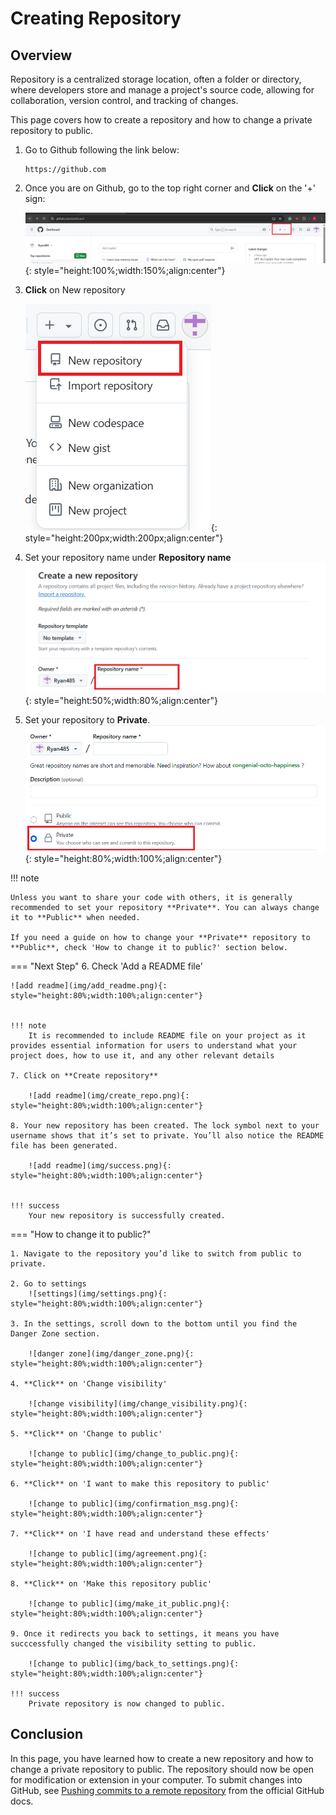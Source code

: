 Creating Repository
==

## Overview
Repository is a centralized storage location, often a folder or directory, where developers store and manage a project's source code, allowing for collaboration, version control, and tracking of changes.

This page covers how to create a repository and how to change a private repository to public.

1. Go to Github following the link below:
   ```
   https://github.com

   ```

2. Once you are on Github, go to the top right corner and **Click** on the '+' sign:

    ![+ sign](img/Github_Create_Repository.png){: style="height:100%;width:150%;align:center"}

3. **Click** on New repository

    ![+ new repository](img/new_repository.png){: style="height:200px;width:200px;align:center"}

4. Set your repository name under **Repository name**
    ![+ name repository](img/repository_name.png){: style="height:50%;width:80%;align:center"}

5. Set your repository to **Private**.
    ![+ public or private](img/public_private.png){: style="height:80%;width:100%;align:center"}

!!! note

    Unless you want to share your code with others, it is generally recommended to set your repository **Private**. You can always change it to **Public** when needed.

    If you need a guide on how to change your **Private** repository to **Public**, check 'How to change it to public?' section below.

=== "Next Step"
    6. Check 'Add a README file'

    ![add readme](img/add_readme.png){: style="height:80%;width:100%;align:center"}


    !!! note
        It is recommended to include README file on your project as it provides essential information for users to understand what your project does, how to use it, and any other relevant details

    7. Click on **Create repository**

        ![add readme](img/create_repo.png){: style="height:80%;width:100%;align:center"}

    8. Your new repository has been created. The lock symbol next to your username shows that it’s set to private. You’ll also notice the README file has been generated.

        ![add readme](img/success.png){: style="height:80%;width:100%;align:center"}       


    !!! success
        Your new repository is successfully created.



=== "How to change it to public?"

    1. Navigate to the repository you’d like to switch from public to private.

    2. Go to settings
        ![settings](img/settings.png){: style="height:80%;width:100%;align:center"}

    3. In the settings, scroll down to the bottom until you find the Danger Zone section.

        ![danger zone](img/danger_zone.png){: style="height:80%;width:100%;align:center"}

    4. **Click** on 'Change visibility'
    
        ![change visibility](img/change_visibility.png){: style="height:80%;width:100%;align:center"}

    5. **Click** on 'Change to public'

        ![change to public](img/change_to_public.png){: style="height:80%;width:100%;align:center"}

    6. **Click** on 'I want to make this repository to public'

        ![change to public](img/confirmation_msg.png){: style="height:80%;width:100%;align:center"}

    7. **Click** on 'I have read and understand these effects'

        ![change to public](img/agreement.png){: style="height:80%;width:100%;align:center"}

    8. **Click** on 'Make this repository public'

        ![change to public](img/make_it_public.png){: style="height:80%;width:100%;align:center"}

    9. Once it redirects you back to settings, it means you have succcessfully changed the visibility setting to public.

        ![change to public](img/back_to_settings.png){: style="height:80%;width:100%;align:center"}

    !!! success
        Private repository is now changed to public.


## Conclusion
In this page, you have learned how to create a new repository and how to change a private repository to public.
The repository should now be open for modification or extension in your computer. To submit changes into GitHub, 
see [Pushing commits to a remote repository](https://docs.github.com/en/get-started/using-git/pushing-commits-to-a-remote-repository) from the official GitHub docs.